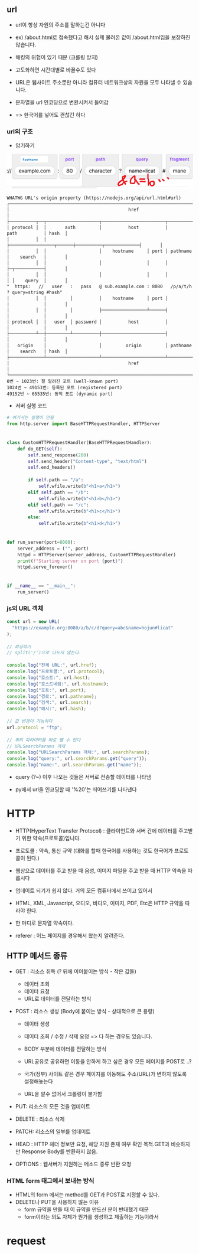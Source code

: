## url

- url이 항상 자원의 주소를 말하는건 아니다
- ex) /about.html로 접속했다고 해서 실제 불러온 값이 /about.html임을 보장하진 않습니다.
- 해킹의 위험이 있기 때문 (크롤링 방지)
- 고도화하면 시간대별로 바꿀수도 있다
- URL은 웹사이트 주소뿐만 아니라 컴퓨터 네트워크상의 자원을 모두 나타낼 수 있습니다.

- 문자열을 url 인코딩으로 변환시켜서 들어감
- => 한국어를 넣어도 괜찮긴 하다

### url의 구조

- 암기하기

![](url.png)

```
WHATWG URL's origin property (https://nodejs.org/api/url.html#url)
┌────────────────────────────────────────────────────────────────────────────────────────────┐
│                                             href                                           │
├──────────┬──┬────────────────────┬────────────────────────┬────────────────────────┬───────┤
│ protocol │  │       auth         │          host          │          path          │ hash  │
│          │  │                    ├─────────────────┬──────┼──────────┬─────────────┤       │
│          │  │                    │    hostname     │ port │ pathname │    search   │       │
│          │  │                    │                 │      │          ├─┬───────────┤       │
│          │  │                    │                 │      │          │ │    query  │       │
"  https:   //   user   :   pass   @ sub.example.com : 8080   /p/a/t/h  ? query=string #hash"
│          │  │         │          │    hostname     │ port │          │             │       │
│          │  │         │          ├─────────────────┴──────┤          │             │       │
│ protocol │  │   user  │ password │          host          │          │             │       │
├──────────┴──┼─────────┴──────────┼────────────────────────┤          │             │       │
│   origin    │                    │         origin         │ pathname │    search   │ hash  │
├─────────────┴────────────────────┴────────────────────────┴──────────┴─────────────┴───────┤
│                                             href                                           │
└────────────────────────────────────────────────────────────────────────────────────────────┘
0번 ~ 1023번: 잘 알려진 포트 (well-known port)
1024번 ~ 49151번: 등록된 포트 (registered port)
49152번 ~ 65535번: 동적 포트 (dynamic port)
```

- 서버 실행 코드

```py
# 여기서는 실행이 안됨
from http.server import BaseHTTPRequestHandler, HTTPServer


class CustomHTTPRequestHandler(BaseHTTPRequestHandler):
    def do_GET(self):
        self.send_response(200)
        self.send_header("Content-type", "text/html")
        self.end_headers()

        if self.path == "/a":
            self.wfile.write(b"<h1>a</h1>")
        elif self.path == "/b":
            self.wfile.write(b"<h1>b</h1>")
        elif self.path == "/c":
            self.wfile.write(b"<h1>c</h1>")
        else:
            self.wfile.write(b"<h1>d</h1>")


def run_server(port=8000):
    server_address = ("", port)
    httpd = HTTPServer(server_address, CustomHTTPRequestHandler)
    print(f"Starting server on port {port}")
    httpd.serve_forever()


if __name__ == "__main__":
    run_server()
```

### js의 URL 객체

```js
const url = new URL(
  "https://example.org:8080/a/b/c/d?query=abc&name=hojun#licat"
);

// 파싱하기
// split('/')으로 나누지 않는다.

console.log("전체 URL:", url.href);
console.log("프로토콜:", url.protocol);
console.log("호스트:", url.host);
console.log("호스트네임:", url.hostname);
console.log("포트:", url.port);
console.log("경로:", url.pathname);
console.log("검색:", url.search);
console.log("해시:", url.hash);

// 값 변경이 가능하다
url.protocol = "ftp";

// 쿼리 파라미터를 따로 뺄 수 있다
// URLSearchParams 객체
console.log("URLSearchParams 객체:", url.searchParams);
console.log("query:", url.searchParams.get("query"));
console.log("name:", url.searchParams.get("name"));
```

- query (?~) 이후 나오는 것들은 서버로 전송할 데이터를 나타냄

- py에서 url을 인코딩할 때 '%20'는 띄어쓰기를 나타낸다

# HTTP

- HTTP(HyperText Transfer Protocol) : 클라이언트와 서버 간에 데이터를 주고받기 위한 약속(프로토콜)입니다.
- 프로토콜 : 약속, 통신 규약 (대화를 할때 한국어를 사용하는 것도 한국어가 프로토콜이 된다.)
- 웹상으로 데이터를 주고 받을 때 음성, 이미지 파일을 주고 받을 때 HTTP 약속을 따릅시다
- 업데이트 되기가 쉽지 않다. 거의 모든 컴퓨터에서 쓰이고 있어서
- HTML, XML, Javascript, 오디오, 비디오, 이미지, PDF, Etc은 HTTP 규약을 따라야 한다.

- 한 마디로 문자열 약속이다.

- referer : 어느 페이지를 경유해서 왔는지 알려준다.

## HTTP 메서드 종류

- GET : 리소스 취득 (? 뒤에 이어붙이는 방식 - 작은 값들)
  - 데이터 조회
  - 데이터 요청
  - URL로 데이터를 전달하는 방식
- POST : 리소스 생성 (Body에 붙이는 방식 - 상대적으로 큰 용량)

  - 데이터 생성
  - 데이터 조회 / 수정 / 삭제 요청 => 다 하는 경우도 있습니다.
  - BODY 부분에 데이터를 전달하는 방식

  - URL공유로 공유하면 이동을 안하게 하고 싶은 경우 모든 페이지를 POST로 ..?
  - 국가(정부) 사이트 같은 경우 페이지를 이동해도 주소(URL)가 변하지 않도록 설정해놓는다
  - URL을 알수 없어서 크롤링이 불가함

- PUT: 리소스의 모든 것을 업데이트
- DELETE : 리소스 삭제
- PATCH: 리소스의 일부를 업데이트
- HEAD : HTTP 헤더 정보만 요청, 해당 자원 존재 여부 확인 목적.GET과 비슷하지만 Response Body를 반환하지 않음.
- OPTIONS : 웹서버가 지원하는 메소드 종류 반환 요청

### HTML form 태그에서 보내는 방식

- HTML의 form 에서는 method를 GET과 POST로 지정할 수 있다.
- DELETE나 PUT을 사용하지 않는 이유
  - form 규약을 만들 때 이 규약을 만드신 분이 반대했기 때문
  - form이라는 의도 자체가 뭔가를 생성하고 제출하는 기능이라서

# request
